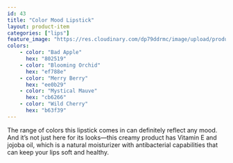 ```yaml
---
id: 43
title: "Color Mood Lipstick"
layout: product-item
categories: ["lips"]
feature_image: "https://res.cloudinary.com/dp79ddrmc/image/upload/products/colorMood.jpg"
colors:
    - color: "Bad Apple"
      hex: "802519"
    - color: "Blooming Orchid"
      hex: "ef788e"        
    - color: "Merry Berry"
      hex: "ee0b29"    
    - color: "Mystical Mauve"
      hex: "cb6266"    
    - color: "Wild Cherry"
      hex: "b63f39"
---
```

The range of colors this lipstick comes in can definitely reflect any mood. And it’s not just here for its looks—this creamy product has Vitamin E and jojoba oil, which is a natural moisturizer with antibacterial capabilities that can keep your lips soft and healthy.
